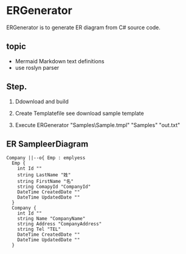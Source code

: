 # ERGenerator
ERGenerator is to generate ER diagram from C# source code.
## topic
* Mermaid Markdown text definitions
* use roslyn parser 
## Step.
1. Ddownload and build

2. Create Templatefile
 see download sample template
3. Execute
ERGenerator "Samples\Sample.tmpl" "Samples" "out.txt"
## ER SampleerDiagram
```mermaid
Company ||--o{ Emp : emplyess
  Emp {
    int Id ""
    string LastName "姓"
    string FirstName "名"
    string ComapyId "CompanyId"
    DateTime CreatedDate ""
    DateTime UpdatedDate ""
  }
  Company {
    int Id ""
    string Name "CompanyName"
    string Address "CompanyAddress"
    string Tel "TEL"
    DateTime CreatedDate ""
    DateTime UpdatedDate ""
  }
```

